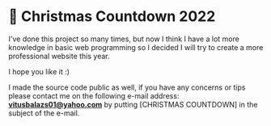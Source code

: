 # 🎄 Christmas Countdown 2022

I've done this project so many times, but now I think I have a lot more knowledge in basic web programming so I decided I will try to create a more professional website this year.

I hope you like it :)

I made the source code public as well, if you have any concerns or tips please contact me on the following e-mail address: **vitusbalazs01@yahoo.com** by putting [CHRISTMAS COUNTDOWN] in the subject of the e-mail.
